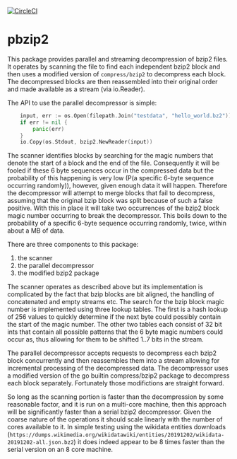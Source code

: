 [![CircleCI](https://circleci.com/gh/cosnicolaou/pbzip2.svg?style=svg)](https://circleci.com/gh/cosnicolaou/pbzip2)
# pbzip2

This package provides parallel and streaming decompression of bzip2 files. It
operates by scanning the file to find each independent bzip2 block and then
uses a modified version of `compress/bzip2` to decompress each block. The
decompressed blocks are then reassembled into their original order and made
available as a stream (via io.Reader).

The API to use the parallel decompressor is simple:

```go
	input, err := os.Open(filepath.Join("testdata", "hello_world.bz2"))
	if err != nil {
		panic(err)
	}
	io.Copy(os.Stdout, bzip2.NewReader(input))
```

The scanner identifies blocks by searching for the magic numbers that denote
the start of a block and the end of the file. Consequently it will be fooled
if these 6 byte sequences occur in the compressed data but the probability of
this happening is very low (P(a specific 6-byte sequence occurring randomly)),
however, given enough data it will happen. Therefore the decompressor
will attempt to merge blocks that fail to decompress, assuming that the
original bzip block was split because of such a false positive. With this
in place it will take two occurrences of the bzip2 block magic number
occurring to break the decompressor. This boils down to the probability
of a specific 6-byte sequence occurring randomly, twice, within about a MB of
data.

There are three components to this package:
1. the scanner
2. the parallel decompressor
3. the modified bzip2 package

The scanner operates as described above but its implementation is complicated
by the fact that bzip blocks are bit aligned, the handling of concatenated
and empty streams etc. The search for the bzip block magic number is implemented
using three lookup tables. The first is a hash lookup of 256 values to quickly
determine if the next byte could possibly contain the start of the magic number.
The other two tables each consist of 32 bit ints that contain all possible
patterns that the 6 byte magic numbers could occur as, thus allowing for them to
be shifted 1..7 bits in the stream.

The parallel decompressor accepts requests to decompress each bzip2 block
concurrently and then reassembles them into a stream allowing for incremental
processing of the decompressed data. The decompressor uses a modified
version of the go builtin compress/bzip2 package to decompress each block
separately. Fortunately those modifictions are straight forward.

So long as the scanning portion is faster than the decompression by some
reasonable factor, and it is run on a multi-core machine, then this approach
will be significantly faster than a serial bzip2 decompressor. Given the coarse
nature of the operations it should scale linearly with the number of cores
available to it. In simple testing using the wikidata entities downloads
(`https://dumps.wikimedia.org/wikidatawiki/entities/20191202/wikidata-20191202-all.json.bz2`)
it does indeed appear to be 8 times faster than the serial version on an 8
core machine.
